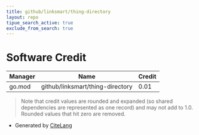 ```yaml
---
title: github/linksmart/thing-directory
layout: repo
tipue_search_active: true
exclude_from_search: true
---
```

# Software Credit

|Manager|Name|Credit|
|-------|----|------|
|go.mod|github/linksmart/thing-directory|0.01|


> Note that credit values are rounded and expanded (so shared dependencies are represented as one record) and may not add to 1.0. Rounded values that hit zero are removed.


- Generated by [CiteLang](https://github.com/vsoch/citelang)
